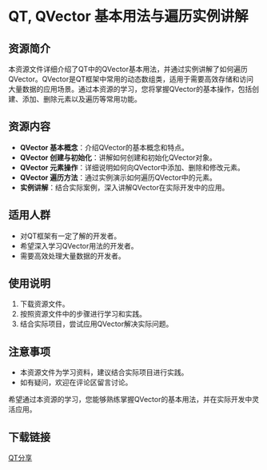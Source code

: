 # QT, QVector 基本用法与遍历实例讲解

## 资源简介

本资源文件详细介绍了QT中的QVector基本用法，并通过实例讲解了如何遍历QVector。QVector是QT框架中常用的动态数组类，适用于需要高效存储和访问大量数据的应用场景。通过本资源的学习，您将掌握QVector的基本操作，包括创建、添加、删除元素以及遍历等常用功能。

## 资源内容

- **QVector 基本概念**：介绍QVector的基本概念和特点。
- **QVector 创建与初始化**：讲解如何创建和初始化QVector对象。
- **QVector 元素操作**：详细说明如何向QVector中添加、删除和修改元素。
- **QVector 遍历方法**：通过实例演示如何遍历QVector中的元素。
- **实例讲解**：结合实际案例，深入讲解QVector在实际开发中的应用。

## 适用人群

- 对QT框架有一定了解的开发者。
- 希望深入学习QVector用法的开发者。
- 需要高效处理大量数据的开发者。

## 使用说明

1. 下载资源文件。
2. 按照资源文件中的步骤进行学习和实践。
3. 结合实际项目，尝试应用QVector解决实际问题。

## 注意事项

- 本资源文件为学习资料，建议结合实际项目进行实践。
- 如有疑问，欢迎在评论区留言讨论。

希望通过本资源的学习，您能够熟练掌握QVector的基本用法，并在实际开发中灵活应用。

## 下载链接

[QT分享](https://pan.quark.cn/s/5e7e90530014)